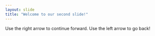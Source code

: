 ```yaml
---
layout: slide
title: "Welcome to our second slide!"
---
```

Use the right arrow to continue forward.
Use the left arrow to go back!
